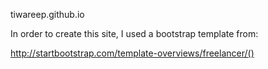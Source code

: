 tiwareep.github.io


In order to create this site, I used a bootstrap template from:

http://startbootstrap.com/template-overviews/freelancer/() 
